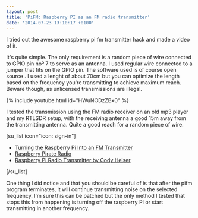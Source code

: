 ```yaml
---
layout: post
title: 'PiFM: Raspberry PI as an FM radio transmitter'
date: '2014-07-23 13:10:17 +0100'
---
```


I tried out the awesome raspberry pi fm transmitter hack and made a video of it.

It's quite simple. The only requirement is a random piece of wire connected to GPIO pin no&ordm; 7 to serve as an antenna. I used regular wire connected to a jumper that fits on the GPIO pin. The software used is of course open source <i class="fa fa-heart"></i>. I used a lenght of about 70cm but&nbsp;you can optimize the length based on the frequency you're transmitting to achieve maximum reach. Beware though, as unlicensed transmissions are illegal.

{% include youtube.html id="HWuNODzZBx0" %}

I tested the transmission using the FM radio receiver on an old mp3 player and my RTLSDR setup, with the receiving&nbsp;antenna a good 15m away from the&nbsp;transmitting antenna. Quite a good reach for a random piece of wire.

[su_list icon="icon: sign-in"]

- <a href="http://www.icrobotics.co.uk/wiki/index.php/Turning_the_Raspberry_Pi_Into_an_FM_Transmitter">Turning the Raspberry Pi Into an FM Transmitter</a>
- <a href="http://makezine.com/projects/make-38-cameras-and-av/raspberry-pirate-radio/">Raspberry Pirate Radio</a>
- <a href="http://www.instructables.com/id/Raspberry-Pi-Radio-Transmitter/">Raspberry Pi Radio Transmitter by Cody Heiser</a>


[/su_list]

One thing I did notice and that you should be careful of is that after the pifm program terminates, it will continue transmitting noise on the selected frequency. I'm sure this can be patched but the only method I tested that stops this from happening is turning off the raspberry PI or start transmitting in another frequency.
